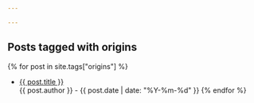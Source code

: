 ```yaml
---

---
```

## Posts tagged with origins

{% for post in site.tags["origins"] %}
* <a href="{{ post.url }}">{{ post.title }}</a><br>{{ post.author }} - {{ post.date | date: "%Y-%m-%d" }}
{% endfor %}
  
